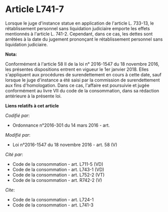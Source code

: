 # Article L741-7

Lorsque le juge d'instance statue en application de l'article L. 733-13, le rétablissement personnel sans liquidation
judiciaire emporte les effets mentionnés à l'article L. 741-2. Cependant, dans ce cas, les dettes sont arrêtées à la date du
jugement prononçant le rétablissement personnel sans liquidation judiciaire.

**Nota:**

Conformément à l'article 58 II de la loi n° 2016-1547 du 18 novembre 2016, les présentes dispositions entrent en vigueur le
1er janvier 2018. Elles s'appliquent aux procédures de surendettement en cours à cette date, sauf lorsque le juge d'instance
a été saisi par la commission de surendettement aux fins d'homologation. Dans ce cas, l'affaire est poursuivie et jugée
conformément au livre VII du code de la consommation, dans sa rédaction antérieure à la présente loi.

**Liens relatifs à cet article**

_Codifié par_:

  - Ordonnance n°2016-301 du 14 mars 2016 - art.

_Modifié par_:

  - Loi n°2016-1547 du 18 novembre 2016 - art. 58 (V)

_Cité par_:

  - Code de la consommation - art. L711-5 (VD)
  - Code de la consommation - art. L743-1 (VD)
  - Code de la consommation - art. L752-2 (VT)
  - Code de la consommation - art. R742-2 (V)

_Cite_:

  - Code de la consommation - art. L724-1
  - Code de la consommation - art. L741-3
